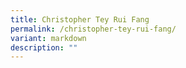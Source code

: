 ```yaml
---
title: Christopher Tey Rui Fang
permalink: /christopher-tey-rui-fang/
variant: markdown
description: ""
---
```

